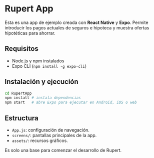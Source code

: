 # Rupert App

Esta es una app de ejemplo creada con **React Native** y **Expo**. Permite introducir los pagos actuales de seguros e hipoteca y muestra ofertas hipotéticas para ahorrar.

## Requisitos

- Node.js y npm instalados
- Expo CLI (`npm install -g expo-cli`)

## Instalación y ejecución

```bash
cd RupertApp
npm install # instala dependencias
npm start   # abre Expo para ejecutar en Android, iOS o web
```

## Estructura

- `App.js`: configuración de navegación.
- `screens/`: pantallas principales de la app.
- `assets/`: recursos gráficos.

Es solo una base para comenzar el desarrollo de Rupert.
